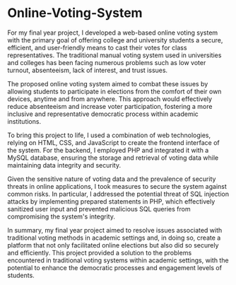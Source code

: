 # Online-Voting-System
For my final year project, I developed a web-based online voting system with the primary goal of offering college and university students a secure, efficient, and user-friendly means to cast their votes for class representatives. The traditional manual voting system used in universities and colleges has been facing numerous problems such as low voter turnout, absenteeism, lack of interest, and trust issues.

The proposed online voting system aimed to combat these issues by allowing students to participate in elections from the comfort of their own devices, anytime and from anywhere. This approach would effectively reduce absenteeism and increase voter participation, fostering a more inclusive and representative democratic process within academic institutions.

To bring this project to life, I used a combination of web technologies, relying on HTML, CSS, and JavaScript to create the frontend interface of the system. For the backend, I employed PHP and integrated it with a MySQL database, ensuring the storage and retrieval of voting data while maintaining data integrity and security.

Given the sensitive nature of voting data and the prevalence of security threats in online applications, I took measures to secure the system against common risks. In particular, I addressed the potential threat of SQL injection attacks by implementing prepared statements in PHP, which effectively sanitized user input and prevented malicious SQL queries from compromising the system's integrity.

In summary, my final year project aimed to resolve issues associated with traditional voting methods in academic settings and, in doing so, create a platform that not only facilitated online elections but also did so securely and efficiently. This project provided a solution to the problems encountered in traditional voting systems within academic settings, with the potential to enhance the democratic processes and engagement levels of students.

